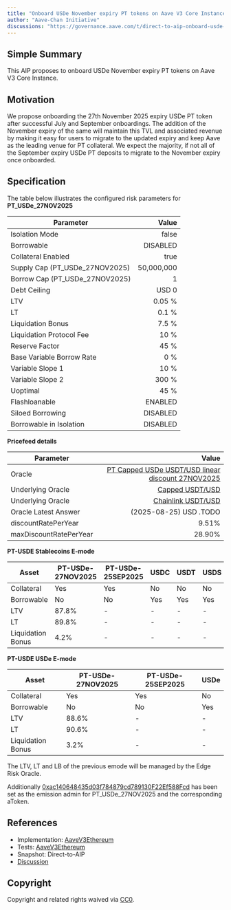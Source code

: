 ```yaml
---
title: "Onboard USDe November expiry PT tokens on Aave V3 Core Instance"
author: "Aave-Chan Initiative"
discussions: "https://governance.aave.com/t/direct-to-aip-onboard-usde-november-expiry-pt-tokens-on-aave-v3-core-instance/23013"
---
```


## Simple Summary

This AIP proposes to onboard USDe November expiry PT tokens on Aave V3 Core Instance.

## Motivation

We propose onboarding the 27th November 2025 expiry USDe PT token after successful July and September onboardings. The addition of the November expiry of the same will maintain this TVL and associated revenue by making it easy for users to migrate to the updated expiry and keep Aave as the leading venue for PT collateral. We expect the majority, if not all of the September expiry USDe PT deposits to migrate to the November expiry once onboarded.

## Specification

The table below illustrates the configured risk parameters for **PT_USDe_27NOV2025**

| Parameter                      |      Value |
| ------------------------------ | ---------: |
| Isolation Mode                 |      false |
| Borrowable                     |   DISABLED |
| Collateral Enabled             |       true |
| Supply Cap (PT_USDe_27NOV2025) | 50,000,000 |
| Borrow Cap (PT_USDe_27NOV2025) |          1 |
| Debt Ceiling                   |      USD 0 |
| LTV                            |     0.05 % |
| LT                             |      0.1 % |
| Liquidation Bonus              |      7.5 % |
| Liquidation Protocol Fee       |       10 % |
| Reserve Factor                 |       45 % |
| Base Variable Borrow Rate      |        0 % |
| Variable Slope 1               |       10 % |
| Variable Slope 2               |      300 % |
| Uoptimal                       |       45 % |
| Flashloanable                  |    ENABLED |
| Siloed Borrowing               |   DISABLED |
| Borrowable in Isolation        |   DISABLED |

**Pricefeed details**

| Parameter              |                                                                                                                        Value |
| ---------------------- | ---------------------------------------------------------------------------------------------------------------------------: |
| Oracle                 | [PT Capped USDe USDT/USD linear discount 27NOV2025](https://etherscan.io/address/0x6A196A7B498C4EFBFEfB55364106EC80CceF0C3F) |
| Underlying Oracle      |                                   [Capped USDT/USD](https://etherscan.io/address/0x260326c220E469358846b187eE53328303Efe19C) |
| Underlying Oracle      |                                [Chainlink USDT/USD](https://etherscan.io/address/0x3E7d1eAB13ad0104d2750B8863b489D65364e32D) |
| Oracle Latest Answer   |                                                                                                       (2025-08-25) USD .TODO |
| discountRatePerYear    |                                                                                                                        9.51% |
| maxDiscountRatePerYear |                                                                                                                       28.90% |

**PT-USDE Stablecoins E-mode**

| **Asset**         | **PT-USDe-27NOV2025** | **PT-USDe-25SEP2025** | **USDC** | **USDT** | **USDS** | **USDe** | **USDtb** |
| ----------------- | --------------------- | --------------------- | -------- | -------- | -------- | -------- | --------- |
| Collateral        | Yes                   | Yes                   | No       | No       | No       | No       | No        |
| Borrowable        | No                    | No                    | Yes      | Yes      | Yes      | Yes      | Yes       |
| LTV               | 87.8%                 | -                     | -        | -        | -        | -        | -         |
| LT                | 89.8%                 | -                     | -        | -        | -        | -        | -         |
| Liquidation Bonus | 4.2%                  | -                     | -        | -        | -        | -        | -         |

**PT-USDE USDe E-mode**

| **Asset**         | **PT-USDe-27NOV2025** | **PT-USDe-25SEP2025** | **USDe** |
| ----------------- | --------------------- | --------------------- | -------- |
| Collateral        | Yes                   | Yes                   | No       |
| Borrowable        | No                    | No                    | Yes      |
| LTV               | 88.6%                 | -                     | -        |
| LT                | 90.6%                 | -                     | -        |
| Liquidation Bonus | 3.2%                  | -                     | -        |

The LTV, LT and LB of the previous emode will be managed by the Edge Risk Oracle.

Additionally [0xac140648435d03f784879cd789130F22Ef588Fcd](https://etherscan.io/address/0xac140648435d03f784879cd789130F22Ef588Fcd) has been set as the emission admin for PT_USDe_27NOV2025 and the corresponding aToken.

## References

- Implementation: [AaveV3Ethereum](https://github.com/bgd-labs/aave-proposals-v3/blob/main/src/20250829_AaveV3Ethereum_OnboardUSDeNovemberExpiryPTTokensOnAaveV3CoreInstance/AaveV3Ethereum_OnboardUSDeNovemberExpiryPTTokensOnAaveV3CoreInstance_20250829.sol)
- Tests: [AaveV3Ethereum](https://github.com/bgd-labs/aave-proposals-v3/blob/main/src/20250829_AaveV3Ethereum_OnboardUSDeNovemberExpiryPTTokensOnAaveV3CoreInstance/AaveV3Ethereum_OnboardUSDeNovemberExpiryPTTokensOnAaveV3CoreInstance_20250829.t.sol)
- Snapshot: Direct-to-AIP
- [Discussion](https://governance.aave.com/t/direct-to-aip-onboard-usde-november-expiry-pt-tokens-on-aave-v3-core-instance/23013)

## Copyright

Copyright and related rights waived via [CC0](https://creativecommons.org/publicdomain/zero/1.0/).
